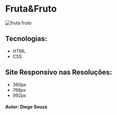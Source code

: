 # Fruta&Fruto

![fruta fruto](https://github.com/diegofpolis/fruta-fruto/assets/106978663/eba9e186-c9ab-4e03-85fa-9a22a01531ee)

## Tecnologias:
* HTML
* CSS

## Site Responsivo nas Resoluções:
* 360px
* 768px
* 992px

#### Autor: Diego Souza
